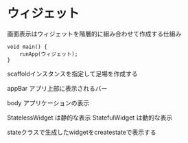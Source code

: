 # ウィジェット

画面表示はウィジェットを階層的に組み合わせて作成する仕組み

```
void main() {
    runApp(ウィジェット);
}

```

scaffoldインスタンスを指定して足場を作成する

appBar アプリ上部に表示されるバー

body アプリケーションの表示

StatelessWidget は静的な表示
StatefulWidget は動的な表示

stateクラスで生成したwidgetをcreatestateで表示する

